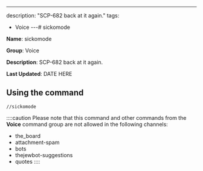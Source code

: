 ---
description: "SCP-682 back at it again."
tags:
  - Voice
---# sickomode

**Name**: sickomode

**Group**: Voice

**Description**: SCP-682 back at it again.

**Last Updated**: DATE HERE

## Using the command

    //sickomode

::::caution Please note that this command and other commands from the **Voice** command group are not allowed in the following channels:
- the_board
- attachment-spam
- bots
- thejewbot-suggestions
- quotes
::::